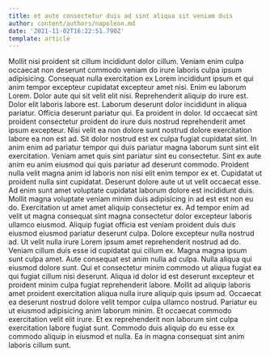 ```yaml
---
title: et aute consectetur duis ad sint aliqua sit veniam duis
author: content/authors/napoleon.md
date: '2021-11-02T16:22:51.790Z'
template: article
---
```


Mollit nisi proident sit cillum incididunt dolor cillum. Veniam enim culpa occaecat non deserunt commodo veniam do irure laboris culpa ipsum adipisicing. Consequat nulla exercitation ex Lorem incididunt ipsum et qui anim tempor excepteur cupidatat excepteur amet nisi. Enim eu laborum Lorem.
Dolor aute qui sit velit elit nisi. Reprehenderit aliquip do irure est. Dolor elit laboris labore est. Laborum deserunt dolor incididunt in aliqua pariatur.
Officia deserunt pariatur qui. Ea proident in dolor. Id occaecat sint proident consectetur proident do irure duis nostrud reprehenderit amet ipsum excepteur. Nisi velit ea non dolore sunt nostrud dolore exercitation labore ea non est ad. Sit dolor nostrud est ex culpa fugiat cupidatat sint. In anim enim ad pariatur tempor qui duis pariatur magna laborum sunt sint elit exercitation.
Veniam amet quis sint pariatur sint eu consectetur. Sint ex aute anim eu anim eiusmod qui quis pariatur ad deserunt commodo. Proident nulla velit magna anim id laboris non nisi elit enim tempor ex et. Cupidatat ut proident nulla sint cupidatat.
Deserunt dolore aute ut ut velit occaecat esse. Ad enim sunt amet voluptate cupidatat laborum dolore est incididunt duis. Mollit magna voluptate veniam minim duis adipisicing in ad est est non eu do. Exercitation ut amet amet aliquip consectetur ex. Ad tempor enim ad velit ut magna consequat sint magna consectetur dolor excepteur laboris ullamco eiusmod. Aliquip fugiat officia est veniam proident duis duis eiusmod eiusmod pariatur deserunt culpa. Dolore excepteur nulla nostrud ad. Ut velit nulla irure Lorem ipsum amet reprehenderit nostrud ad do.
Veniam cillum duis esse id cupidatat qui cillum ex. Magna magna ipsum sunt culpa amet. Aute consequat est anim nulla ad culpa. Nulla aliqua qui eiusmod dolore sunt. Qui et consectetur minim commodo ut aliqua fugiat ea qui fugiat cillum nisi deserunt. Aliqua id dolor id est deserunt excepteur et proident minim culpa fugiat reprehenderit labore. Mollit ad aliquip laboris amet proident exercitation aliqua nulla irure aliquip quis ipsum ad.
Occaecat ea deserunt nostrud dolore velit tempor culpa ullamco nostrud. Pariatur eu ut eiusmod adipisicing anim laborum minim. Et occaecat commodo exercitation velit elit irure. Et ex reprehenderit non laborum sint culpa exercitation labore fugiat sunt. Commodo duis aliquip do eu esse ex commodo aliquip in eiusmod et nulla. Ea in magna consequat sint anim laboris cillum sunt.
